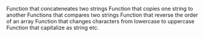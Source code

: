 Function that concateneates two strings
Function that copies one string to another
Functions that compares two strings
Function that reverse the order of an array
Function that changes characters from lowercase to uppercase
Function that capitalize as string
etc.
